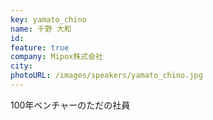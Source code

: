 ```yaml
---
key: yamato_chino
name: 千野 大和
id: 
feature: true
company: Mipox株式会社
city: 
photoURL: /images/speakers/yamato_chino.jpg
---
```

100年ベンチャーのただの社員

